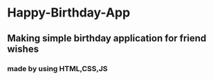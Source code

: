 # Happy-Birthday-App
## Making simple birthday application for friend wishes
### made by using HTML,CSS,JS
